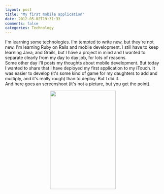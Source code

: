 ```yaml
---
layout: post
title: "My first mobile application"
date: 2012-05-02T19:31:33
comments: false
categories: Technology
---
```


I'm learning some technologies. I'm tempted to write new, but they're not new. I'm learning Ruby on Rails and mobile development. I still have to keep learning Java, and Grails, but I have a project in mind and I wanted to separate clearly from my day to day job, for lots of reasons.<br />Some other day I'll posts my thoughts about mobile development. But today I wanted to share that I have deployed my first application to my iTouch. It was easier to develop (it's some kind of game for my daughters to add and multiply, and it's really rough) than to deploy. But I did it.<br />And here goes an screenshoot (it's not a picture, but you get the point).<br /><div class="separator" style="clear: both; text-align: center;"><a href="http://1.bp.blogspot.com/-ircGfe6JyWw/TtvZMkny69I/AAAAAAAAAR4/qiY72Zbg6Oc/s1600/Screenshot+2011.12.04+21.26.16.png" imageanchor="1" style="margin-left: 1em; margin-right: 1em;"><img border="0" height="320" src="http://1.bp.blogspot.com/-ircGfe6JyWw/TtvZMkny69I/AAAAAAAAAR4/qiY72Zbg6Oc/s320/Screenshot+2011.12.04+21.26.16.png" width="213" /></a></div><br />
